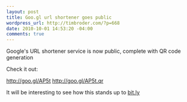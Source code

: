 ```yaml
--- 
layout: post
title: Goo.gl url shortener goes public
wordpress_url: http://timbroder.com/?p=668
date: 2010-10-01 14:53:20 -04:00
comments: true
---
```

Google's URL shortener service is now public, complete with QR code generation

Check it out:

<a href="http://goo.gl/AP5t" target="_self">http://goo.gl/AP5t</a>
<a href="http://goo.gl/AP5t.qr" target="_blank">http://goo.gl/AP5t.qr</a>

It will be interesting to see how this stands up to <a href="http://bit.ly" target="_blank">bit.ly</a>
